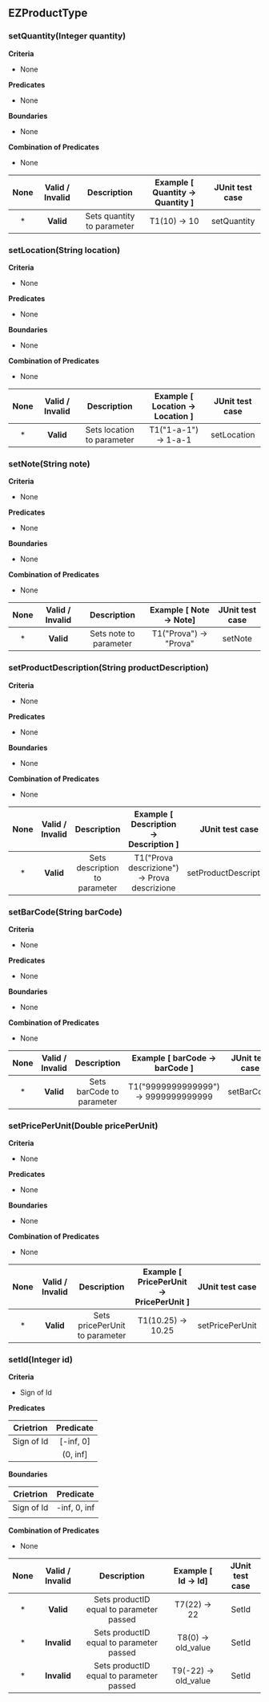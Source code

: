 ## EZProductType

### setQuantity(Integer quantity)

**Criteria**

* None

**Predicates**

* None

**Boundaries**

* None

**Combination of Predicates**

* None

| None | Valid / Invalid |        Description         | Example [ Quantity -> Quantity ] | JUnit test case |
| :--: | :-------------: | :------------------------: | :------------------------------: | :-------------: |
|  *   |    **Valid**    | Sets quantity to parameter |           T1(10) -> 10           |   setQuantity   |



### setLocation(String location)

**Criteria**

* None

**Predicates**

* None

**Boundaries**

* None

**Combination of Predicates**

* None

| None | Valid / Invalid |        Description         | Example [ Location -> Location ] | JUnit test case |
| :--: | :-------------: | :------------------------: | :------------------------------: | :-------------: |
|  *   |    **Valid**    | Sets location to parameter |       T1("1-a-1") -> 1-a-1       |   setLocation   |



### setNote(String note)

**Criteria**

* None

**Predicates**

* None

**Boundaries**

* None

**Combination of Predicates**

* None

| None | Valid / Invalid |      Description       | Example [ Note -> Note] | JUnit test case |
| :--: | :-------------: | :--------------------: | :---------------------: | :-------------: |
|  *   |    **Valid**    | Sets note to parameter | T1("Prova") -> "Prova"  |     setNote     |

### setProductDescription(String productDescription)

**Criteria**

* None

**Predicates**

* None

**Boundaries**

* None

**Combination of Predicates**

* None

| None | Valid / Invalid |          Description          |    Example [ Description -> Description ]    |    JUnit test case    |
| :--: | :-------------: | :---------------------------: | :------------------------------------------: | :-------------------: |
|  *   |    **Valid**    | Sets description to parameter | T1("Prova descrizione") -> Prova descrizione | setProductDescription |



### setBarCode(String barCode)

**Criteria**

* None

**Predicates**

* None

**Boundaries**

* None

**Combination of Predicates**

* None

| None | Valid / Invalid |        Description        |    Example [ barCode -> barCode ]    | JUnit test case |
| :--: | :-------------: | :-----------------------: | :----------------------------------: | :-------------: |
|  *   |    **Valid**    | Sets barCode to parameter | T1("9999999999999") -> 9999999999999 |   setBarCode    |



### setPricePerUnit(Double pricePerUnit)

**Criteria**

* None

**Predicates**

* None

**Boundaries**

* None

**Combination of Predicates**

* None

| None | Valid / Invalid |          Description           | Example [ PricePerUnit -> PricePerUnit ] | JUnit test case |
| :--: | :-------------: | :----------------------------: | :--------------------------------------: | :-------------: |
|  *   |    **Valid**    | Sets pricePerUnit to parameter |            T1(10.25) -> 10.25            | setPricePerUnit |

### setId(Integer id)

**Criteria**

- Sign of Id

**Predicates**

| Crietrion  | Predicate |
| :--------: | :-------: |
| Sign of Id | [-inf, 0] |
|            | (0, inf]  |



**Boundaries**

| Crietrion  |  Predicate   |
| :--------: | :----------: |
| Sign of Id | -inf, 0, inf |
|            |              |



**Combination of Predicates**

* None



| None | Valid / Invalid |               Description                | Example [ Id -> Id]  | JUnit test case |
| :--: | :-------------: | :--------------------------------------: | :------------------: | :-------------: |
|  *   |    **Valid**    | Sets productID equal to parameter passed |     T7(22) -> 22     |      SetId      |
|  *   |   **Invalid**   | Sets productID equal to parameter passed |  T8(0) -> old_value  |      SetId      |
|  *   |   **Invalid**   | Sets productID equal to parameter passed | T9(-22) -> old_value |      SetId      |

